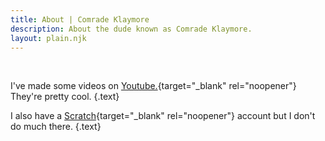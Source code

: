 ```yaml
---
title: About | Comrade Klaymore
description: About the dude known as Comrade Klaymore.
layout: plain.njk
---
```

<br />

I've made some videos on [Youtube.](https://www.youtube.com/channel/UCrLkMOV08B50cJFD2ocWdMA){target="_blank" rel="noopener"} They're pretty cool. {.text}


I also have a [Scratch](https://scratch.mit.edu/users/K1aymore/){target="_blank" rel="noopener"} account but I don't do much there. {.text}

<br />
